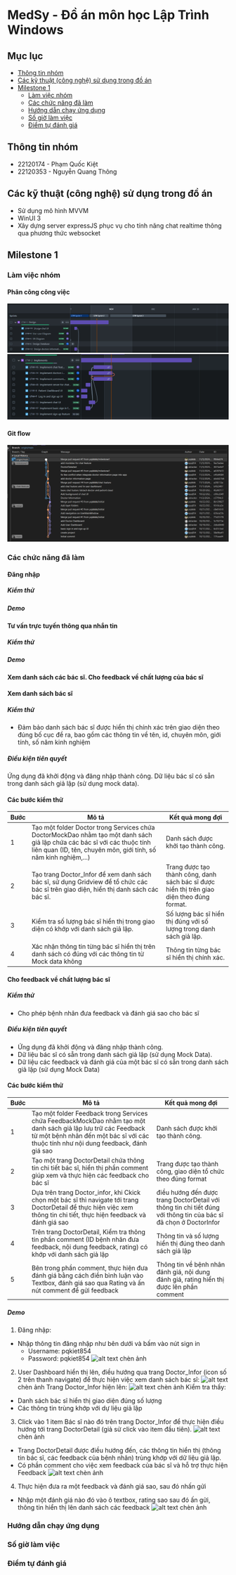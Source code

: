 # MedSy - Đồ án môn học Lập Trình Windows
## Mục lục
- [Thông tin nhóm](#thông-tin-nhóm)
- [Các kỹ thuật (công nghệ) sử dụng trong đồ án](#các-kỹ-thuật-công-nghệ-sử-dụng-trong-đồ-án)
- [Milestone 1](#milestone-1)
    - [Làm việc nhóm](#làm-việc-nhóm)
    - [Các chức năng đã làm](#các-chức-năng-đã-làm)
    - [Hướng dẫn chạy ứng dụng](#hướng-dẫn-chạy-ứng-dụng)
    - [Số giờ làm việc](#số-giờ-làm-việc)
    - [Điểm tự đánh giá](#điểm-tự-đánh-giá)
## Thông tin nhóm
- 22120174 - Phạm Quốc Kiệt
- 22120353 - Nguyễn Quang Thông
## Các kỹ thuật (công nghệ) sử dụng trong đồ án
- Sử dụng mô hình MVVM
- WinUI 3
- Xây dựng server expressJS phục vụ cho tính năng chat realtime thông qua phương thức websocket
## Milestone 1
### Làm việc nhóm
#### Phân công công việc
![alt text](./report_resource/{A9505644-AF5A-4751-9C7D-D7A4944BB2A6}.png)
![alt text](./report_resource/{1F3AC46A-7E9B-40AA-B5D2-401BB7F22F3F}.png)
#### Git flow
![alt text](./report_resource/{2CC9D224-49CB-46A2-9E92-230F10C33BD7}.png)
### Các chức năng đã làm
#### Đăng nhập
##### Kiểm thử
##### Demo
#### Tư vấn trực tuyến thông qua nhắn tin
##### Kiểm thử
##### Demo
#### Xem danh sách các bác sĩ. Cho feedback về chất lượng của bác sĩ
#### Xem danh sách bác sĩ
##### Kiểm thử
- Đảm bảo danh sách bác sĩ được hiển thị chính xác trên giao diện theo đúng bố cục đề ra, bao gồm các thông tin về tên, id, chuyên môn, giới tính, số năm kinh nghiệm

##### Điều kiện tiên quyết
Ứng dụng đã khởi động và đăng nhập thành công.
Dữ liệu bác sĩ có sẵn trong danh sách giả lập (sử dụng mock data).

#### Các bước kiểm thử

| Bước | Mô tả | Kết quả mong đợi |
|------|-------|------------------|
| 1    | Tạo một folder Doctor trong Services chứa DoctorMockDao nhằm tạo một danh sách giả lập chứa các bác sĩ với các thuộc tính liên quan (ID, tên, chuyên môn, giới tính, số năm kinh nghiệm,...) | Danh sách được khởi tạo thành công. |
| 2    | Tạo trang Doctor_Infor để xem danh sách bác sĩ, sử dụng Gridview để tổ chức các bác sĩ trên giao diện, hiển thị danh sách các bác sĩ. | Trang được tạo thành công, danh sách bác sĩ được hiển thị trên giao diện theo đúng format. |
| 3    | Kiểm tra số lượng bác sĩ hiển thị trong giao diện có khớp với danh sách giả lập. | Số lượng bác sĩ hiển thị đúng với số lượng trong danh sách giả lập. |
| 4    | Xác nhận thông tin từng bác sĩ hiển thị trên danh sách có đúng với các thông tin từ Mock data không | Thông tin từng bác sĩ hiển thị chính xác. |


#### Cho feedback về chất lượng bác sĩ
##### Kiểm thử
- Cho phép bệnh nhân đưa feedback và đánh giá sao cho bác sĩ

##### Điều kiện tiên quyết
- Ứng dụng đã khởi động và đăng nhập thành công.
- Dữ liệu bác sĩ có sẵn trong danh sách giả lập (sử dụng Mock Data).
- Dữ liệu các feedback và đánh giá của một bác sĩ có sẵn trong danh sách giả lập (sử dụng Mock Data)

#### Các bước kiểm thử

| Bước | Mô tả | Kết quả mong đợi |
|------|-------|------------------|
| 1    | Tạo một folder Feedback trong Services chứa FeedbackMockDao nhằm tạo một danh sách giả lập lưu trữ các Feedback từ một bệnh nhân đến một bác sĩ với các thuộc tính như nội dung feedback, đánh giá sao | Danh sách được khởi tạo thành công. |
| 2    | Tạo một trang DoctorDetail chứa thông tin chi tiết bác sĩ, hiển thị phần comment giúp xem và thực hiện các feedback cho bác sĩ| Trang được tạo thành công, giao diện tổ chức theo đúng format|
| 3    | Dựa trên trang Doctor_infor, khi Ckick chọn một bác sĩ thì navigate tới trang DoctorDetail để thực hiện việc xem thông tin chi tiết, thực hiện feedback và đánh giá sao | điều hướng đến được trang DoctorDetail với thông tin chi tiết đúng với thông tin của bác sĩ đã chọn ở DoctorInfor |
| 4    | Trên trang DoctorDetail, Kiểm tra thông tin phần comment (ID bệnh nhân đưa feedback, nội dung feedback, rating) có khớp với danh sách giả lập | Thông tin và số lượng hiển thị đúng theo danh sách giả lập|
| 5    | Bên trong phần comment, thực hiện đưa đánh giá bằng cách điền bình luận vào Textbox, đánh giá sao qua Rating và ấn nút comment để gửi feedback| Thông tin về bệnh nhân đánh giá, nội dung đánh giá, rating hiển thị được lên phần comment|

##### Demo
1. Đăng nhập:
- Nhập thông tin đăng nhập như bên dưới và bấm vào nút sign in
     - Username: pqkiet854
     - Password: pqkiet854
![alt text]() chèn ảnh

2. User Dashboard hiển thị lên, điều hướng qua trang Doctor_Infor (icon số 2 trên thanh navigate) để thực hiện việc xem danh sách bác sĩ:
![alt text]() chèn ảnh
Trang Doctor_Infor hiện lên:
![alt text]() chèn ảnh
Kiểm tra thấy:
- Danh sách bác sĩ hiển thị giao diện đúng số lượng
- Các thông tin trùng khớp với dự liệu giả lập
3. Click vào 1 item Bác sĩ nào đó trên trang Doctor_Infor để thực hiện điều hướng tới trang DoctorDetail (giả sử click vào item đầu tiên).
![alt text]() chèn ảnh
- Trang DoctorDetail được điều hướng đến, các thông tin hiển thị (thông tin bác sĩ, các feedback của bệnh nhân) trùng khớp với dữ liệu giả lập.
- Có phần comment cho việc xem feedback của bác sĩ và hỗ trợ thực hiện Feedback
![alt text]() chèn ảnh

4. Thực hiện đưa ra một feedback và đánh giá sao, sau đó nhấn gửi
- Nhập một đánh giá nào đó vào ô textbox, rating sao sau đó ấn gửi, thông tin hiển thị lên danh sách các feedback
![alt text]() chèn ảnh

### Hướng dẫn chạy ứng dụng
### Số giờ làm việc
### Điểm tự đánh giá
